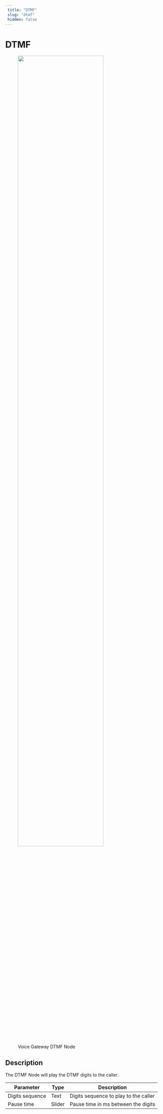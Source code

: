 ```yaml
---
 title: "DTMF" 
 slug: "dtmf" 
 hidden: false 
---
```

# DTMF

<figure>
  <img class="image-center" src="../../../../../../_assets/ai/build/node-reference/vg/dtmf.png" width="80%" />
  <figcaption>Voice Gateway DTMF Node</figcaption>
</figure>

## Description

The DTMF Node will play the DTMF digits to the caller.

| Parameter       | Type   | Description                           |
|-----------------|--------|---------------------------------------|
| Digits sequence | Text   | Digits sequence to play to the caller |
| Pause time      | Slider | Pause time in ms between the digits   |  
